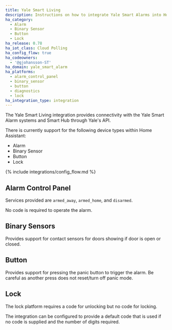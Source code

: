 ```yaml
---
title: Yale Smart Living
description: Instructions on how to integrate Yale Smart Alarms into Home Assistant.
ha_category:
  - Alarm
  - Binary Sensor
  - Button
  - Lock
ha_release: 0.78
ha_iot_class: Cloud Polling
ha_config_flow: true
ha_codeowners:
  - '@gjohansson-ST'
ha_domain: yale_smart_alarm
ha_platforms:
  - alarm_control_panel
  - binary_sensor
  - button
  - diagnostics
  - lock
ha_integration_type: integration
---
```


The Yale Smart Living integration provides connectivity with the Yale Smart Alarm systems and Smart Hub through Yale's API.

There is currently support for the following device types within Home Assistant:

- Alarm
- Binary Sensor
- Button
- Lock

{% include integrations/config_flow.md %}

## Alarm Control Panel

Services provided are `armed_away`, `armed_home`, and `disarmed`.

No code is required to operate the alarm.

## Binary Sensors

Provides support for contact sensors for doors showing if door is open or closed.

## Button

Provides support for pressing the panic button to trigger the alarm. Be careful as another press does not reset/turn off panic mode.

## Lock

The lock platform requires a code for unlocking but no code for locking.

The integration can be configured to provide a default code that is used if no code is supplied and the number of digits required.
